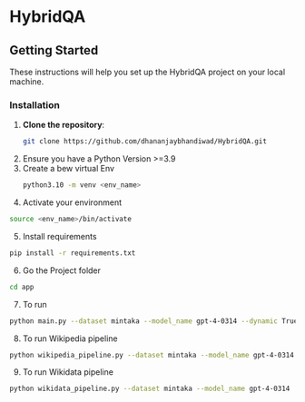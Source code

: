 # HybridQA

## Getting Started

These instructions will help you set up the HybridQA project on your local machine.

### Installation

1. **Clone the repository**:
   ```bash
   git clone https://github.com/dhananjaybhandiwad/HybridQA.git
   ```
2. Ensure you have a Python Version >=3.9
3. Create a bew virtual Env 
   ```bash
   python3.10 -m venv <env_name>
   ```
4. Activate your environment 
  ```bash
  source <env_name>/bin/activate
  ```
5. Install requirements
```bash
pip install -r requirements.txt
```
6. Go the Project folder
```bash
cd app
```
7. To run
```bash
python main.py --dataset mintaka --model_name gpt-4-0314 --dynamic True --DPP=False #If not Dynamic, runs Static pipeline 
```
8. To run Wikipedia pipeline 
```bash
python wikipedia_pipeline.py --dataset mintaka --model_name gpt-4-0314
```
9. To run Wikidata pipeline 
```bash
python wikidata_pipeline.py --dataset mintaka --model_name gpt-4-0314
```